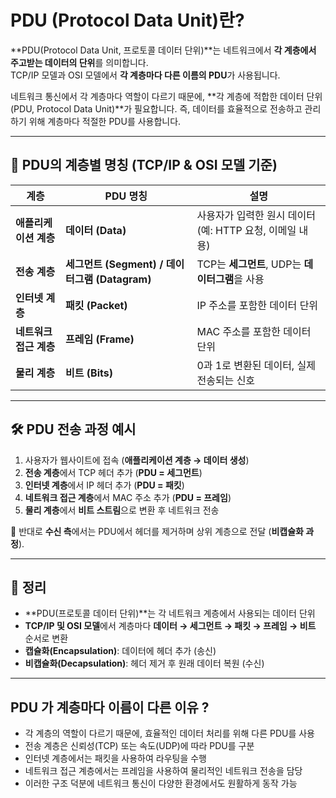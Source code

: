 # PDU (Protocol Data Unit)란?

**PDU(Protocol Data Unit, 프로토콜 데이터 단위)**는 네트워크에서 **각 계층에서 주고받는 데이터의 단위**를 의미합니다.  
TCP/IP 모델과 OSI 모델에서 **각 계층마다 다른 이름의 PDU**가 사용됩니다.

네트워크 통신에서 각 계층마다 역할이 다르기 때문에, **각 계층에 적합한 데이터 단위(PDU, Protocol Data Unit)**가 필요합니다.
즉, 데이터를 효율적으로 전송하고 관리하기 위해 계층마다 적절한 PDU를 사용합니다.

---

## 📌 PDU의 계층별 명칭 (TCP/IP & OSI 모델 기준)

| 계층 | PDU 명칭 | 설명 |
|------|----------|------------------------------------------------------------|
| **애플리케이션 계층** | **데이터 (Data)** | 사용자가 입력한 원시 데이터 (예: HTTP 요청, 이메일 내용) |
| **전송 계층** | **세그먼트 (Segment) / 데이터그램 (Datagram)** | TCP는 **세그먼트**, UDP는 **데이터그램**을 사용 |
| **인터넷 계층** | **패킷 (Packet)** | IP 주소를 포함한 데이터 단위 |
| **네트워크 접근 계층** | **프레임 (Frame)** | MAC 주소를 포함한 데이터 단위 |
| **물리 계층** | **비트 (Bits)** | 0과 1로 변환된 데이터, 실제 전송되는 신호 |

---

## 🛠 PDU 전송 과정 예시
1. 사용자가 웹사이트에 접속 (**애플리케이션 계층 → 데이터 생성**)
2. **전송 계층**에서 TCP 헤더 추가 (**PDU = 세그먼트**)  
3. **인터넷 계층**에서 IP 헤더 추가 (**PDU = 패킷**)  
4. **네트워크 접근 계층**에서 MAC 주소 추가 (**PDU = 프레임**)  
5. **물리 계층**에서 **비트 스트림**으로 변환 후 네트워크 전송

📌 반대로 **수신 측**에서는 PDU에서 헤더를 제거하며 상위 계층으로 전달 (**비캡슐화 과정**).

---

## 🔑 정리
- **PDU(프로토콜 데이터 단위)**는 각 네트워크 계층에서 사용되는 데이터 단위  
- **TCP/IP 및 OSI 모델**에서 계층마다 **데이터 → 세그먼트 → 패킷 → 프레임 → 비트** 순서로 변환  
- **캡슐화(Encapsulation)**: 데이터에 헤더 추가 (송신)  
- **비캡슐화(Decapsulation)**: 헤더 제거 후 원래 데이터 복원 (수신)  

---

## PDU 가 계층마다 이름이 다른 이유 ? 
- 각 계층의 역할이 다르기 때문에, 효율적인 데이터 처리를 위해 다른 PDU를 사용
- 전송 계층은 신뢰성(TCP) 또는 속도(UDP)에 따라 PDU를 구분
- 인터넷 계층에서는 패킷을 사용하여 라우팅을 수행
- 네트워크 접근 계층에서는 프레임을 사용하여 물리적인 네트워크 전송을 담당
- 이러한 구조 덕분에 네트워크 통신이 다양한 환경에서도 원활하게 동작 가능